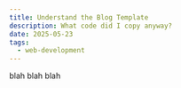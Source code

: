 ```yaml
---
title: Understand the Blog Template
description: What code did I copy anyway?
date: 2025-05-23
tags:
  - web-development
---
```


blah blah blah
